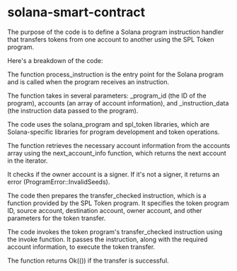 # solana-smart-contract

The purpose of the code is to define a Solana program instruction handler that transfers tokens from one account to another using the SPL Token program.

Here's a breakdown of the code:

The function process_instruction is the entry point for the Solana program and is called when the program receives an instruction.

The function takes in several parameters: _program_id (the ID of the program), accounts (an array of account information), and _instruction_data (the instruction data passed to the program).

The code uses the solana_program and spl_token libraries, which are Solana-specific libraries for program development and token operations.

The function retrieves the necessary account information from the accounts array using the next_account_info function, which returns the next account in the iterator.

It checks if the owner account is a signer. If it's not a signer, it returns an error (ProgramError::InvalidSeeds).

The code then prepares the transfer_checked instruction, which is a function provided by the SPL Token program. It specifies the token program ID, source account, destination account, owner account, and other parameters for the token transfer.

The code invokes the token program's transfer_checked instruction using the invoke function. It passes the instruction, along with the required account information, to execute the token transfer.

The function returns Ok(()) if the transfer is successful.
